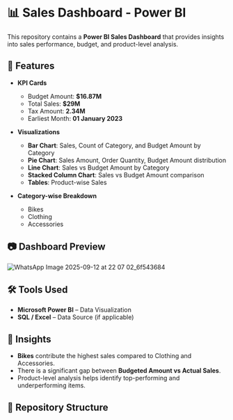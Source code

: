 # 📊 Sales Dashboard - Power BI

This repository contains a **Power BI Sales Dashboard** that provides insights into sales performance, budget, and product-level analysis.  

## 🚀 Features
- **KPI Cards**  
  - Budget Amount: **$16.87M**  
  - Total Sales: **$29M**  
  - Tax Amount: **2.34M**  
  - Earliest Month: **01 January 2023**  

- **Visualizations**  
  - **Bar Chart**: Sales, Count of Category, and Budget Amount by Category  
  - **Pie Chart**: Sales Amount, Order Quantity, Budget Amount distribution  
  - **Line Chart**: Sales vs Budget Amount by Category  
  - **Stacked Column Chart**: Sales vs Budget Amount comparison  
  - **Tables**: Product-wise Sales  

- **Category-wise Breakdown**  
  - Bikes  
  - Clothing  
  - Accessories  

## 📷 Dashboard Preview

![WhatsApp Image 2025-09-12 at 22 07 02_6f543684](https://github.com/user-attachments/assets/5dbc888d-80a0-4f47-a6db-f5aa1056acf1)

## 🛠️ Tools Used
- **Microsoft Power BI** – Data Visualization  
- **SQL / Excel** – Data Source (if applicable)  

## 📌 Insights
- **Bikes** contribute the highest sales compared to Clothing and Accessories.  
- There is a significant gap between **Budgeted Amount vs Actual Sales**.  
- Product-level analysis helps identify top-performing and underperforming items.  

## 📂 Repository Structure
